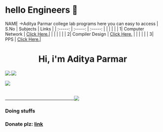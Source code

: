 
# hello Engineers 👋

NAME ->Aditya Parmar 
college lab programs here
you can easy to access
|   S.No  | 	Subjects   | 	Links	 | 
| 	:-----:	 | 	:-----:	 | 	:-----:	 | 
|    |          |                                                        |
| 	1| Computer Network	| 	[Click Here.](https://github.com/AdityaParmar-23/LABS/blob/427833cd11361fe9e9613bc2c8a4c837d859d5f2/CN%20file/Computer%20Network%20Aditya%20Singh%20Parmar.pdf)|                                                           |
|    |          |                                                        |
| 	2| 	Compiler Design	| 	[Click Here.](https://github.com/AdityaParmar-23/LABS/blob/ff59a4103973a93a16716e2aef28161feff9f491/CD%20File/CDLAB%20MANUAL%202024-25new%20formatAditya%20Singh%20Parmar.pdf
) | 
|    |          |                                                        |
| 	3| 	PPS | 	[Click Here.]()| 

 <h1 align="center">Hi, i'm Aditya Parmar</h2>

<a href="https://github.com/AdityaParmar-23/LABS.git">
  <img align="center" src="https://github-readme-stats.vercel.app/api?username=argvsc47&theme=radical&show_icons=true" />
</a>

<a href="https://github.com/AdityaParmar-23/LABS.git">
  <img align="center" src="https://github-readme-stats.vercel.app/api/top-langs/?theme=radical&username=argvsc47&langs_count=3" />
</a>

<br />
<br />

<a href="https://github.com/ryo-ma/github-profile-trophy">
  <img align="center" src="https://github-profile-trophy.vercel.app/?username=argvsc47&theme=radical&margin-h=25&margin-w=25" />
</a>

<br />
<br />

<a href="https://github.com/AdityaParmar-23/LABS.git">
  <p>&emsp;&emsp;&emsp;&emsp;&emsp;&emsp;&emsp;&emsp;&emsp;&emsp;&emsp;&emsp;&emsp;&emsp;&emsp;&emsp;<img align="center" src="https://profile-counter.glitch.me/argvsc47/count.svg" /></p>
</a>

### Doing stuffs
### Donate plz: [link](https://buymeacoffee.com/argvsc47)
